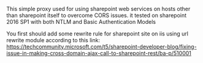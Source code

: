This simple proxy used for using sharepoint web services on hosts other than sharepoint itself to overcome CORS issues. it tested on sharepoint 2016 SP1 with both NTLM and Basic Authentication Models

You first should add some rewrite rule for sharepoint site on iis using url rewrite module according to this link:
https://techcommunity.microsoft.com/t5/sharepoint-developer-blog/fixing-issue-in-making-cross-domain-ajax-call-to-sharepoint-rest/ba-p/510001
